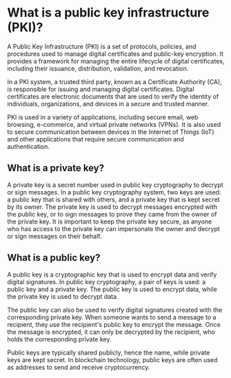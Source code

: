 # What is a public key infrastructure (PKI)?

A Public Key Infrastructure (PKI) is a set of protocols, policies, and procedures used to manage digital certificates and public-key encryption. It provides a framework for managing the entire lifecycle of digital certificates, including their issuance, distribution, validation, and revocation.

In a PKI system, a trusted third party, known as a Certificate Authority (CA), is responsible for issuing and managing digital certificates. Digital certificates are electronic documents that are used to verify the identity of individuals, organizations, and devices in a secure and trusted manner.

PKI is used in a variety of applications, including secure email, web browsing, e-commerce, and virtual private networks (VPNs). It is also used to secure communication between devices in the Internet of Things (IoT) and other applications that require secure communication and authentication.


## What is a private key?

A private key is a secret number used in public key cryptography to decrypt or sign messages. In a public key cryptography system, two keys are used: a public key that is shared with others, and a private key that is kept secret by its owner. The private key is used to decrypt messages encrypted with the public key, or to sign messages to prove they came from the owner of the private key. It is important to keep the private key secure, as anyone who has access to the private key can impersonate the owner and decrypt or sign messages on their behalf.


## What is a public key?

A public key is a cryptographic key that is used to encrypt data and verify digital signatures. In public key cryptography, a pair of keys is used: a public key and a private key. The public key is used to encrypt data, while the private key is used to decrypt data.

The public key can also be used to verify digital signatures created with the corresponding private key. When someone wants to send a message to a recipient, they use the recipient's public key to encrypt the message. Once the message is encrypted, it can only be decrypted by the recipient, who holds the corresponding private key.

Public keys are typically shared publicly, hence the name, while private keys are kept secret. In blockchain technology, public keys are often used as addresses to send and receive cryptocurrency.
